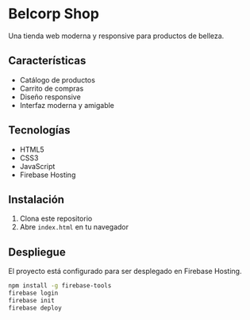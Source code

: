 # Belcorp Shop

Una tienda web moderna y responsive para productos de belleza.

## Características

- Catálogo de productos
- Carrito de compras
- Diseño responsive
- Interfaz moderna y amigable

## Tecnologías

- HTML5
- CSS3
- JavaScript
- Firebase Hosting

## Instalación

1. Clona este repositorio
2. Abre `index.html` en tu navegador

## Despliegue

El proyecto está configurado para ser desplegado en Firebase Hosting.

```bash
npm install -g firebase-tools
firebase login
firebase init
firebase deploy
```

